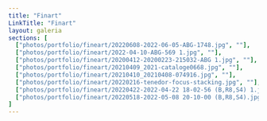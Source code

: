 ```yaml
---
title: "Finart"
LinkTitle: "Finart"
layout: galeria
sections: [
  ["photos/portfolio/fineart/20220608-2022-06-05-ABG-1748.jpg", ""],
  ["photos/portfolio/fineart/2022-04-10-ABG-569 1.jpg", ""],
  ["photos/portfolio/fineart/20200412-20200223-215032-ABG 1.jpg", ""],
  ["photos/portfolio/fineart/20210409_2021-cataloge0668.jpg", ""],
  ["photos/portfolio/fineart/20210410_20210408-074916.jpg", ""],
  ["photos/portfolio/fineart/20220216-tenedor-focus-stacking.jpg", ""],
  ["photos/portfolio/fineart/20220422-2022-04-22 18-02-56 (B,R8,S4) 1.jpg", ""],
  ["photos/portfolio/fineart/20220518-2022-05-08 20-10-00 (B,R8,S4).jpg", ""]
]
---
```

